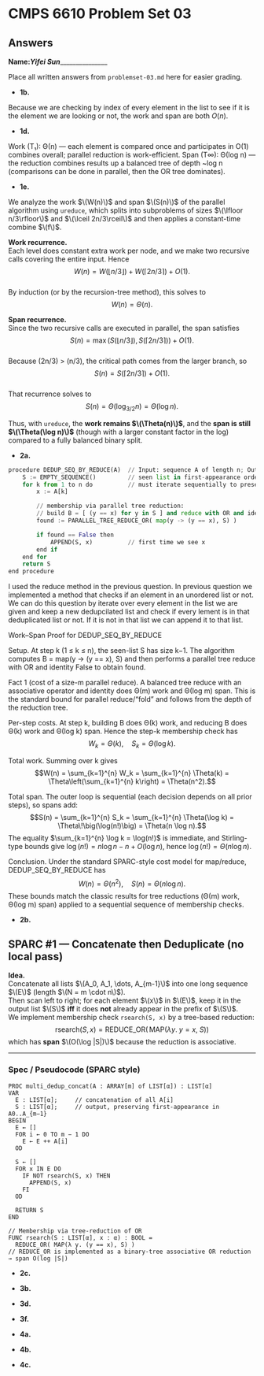 # CMPS 6610 Problem Set 03
## Answers

**Name:**_____Yifei Sun____________________


Place all written answers from `problemset-03.md` here for easier grading.




- **1b.**

Because we are checking by index of every element in the list to see if it is the element we are looking or not, the work and span are both $O(n)$. 



- **1d.**

Work (T₁): Θ(n) — each element is compared once and participates in O(1) combines overall; parallel reduction is work-efficient. 
Span (T∞): Θ(log n) — the reduction combines results up a balanced tree of depth ~log n (comparisons can be done in parallel, then the OR tree dominates).



- **1e.**

We analyze the work $\(W(n)\)$ and span $\(S(n)\)$ of the parallel algorithm using `ureduce`, which splits into subproblems of sizes $\(\lfloor n/3\rfloor\)$ and $\(\lceil 2n/3\rceil\)$ and then applies a constant-time combine $\(f\)$.  

**Work recurrence.**  
Each level does constant extra work per node, and we make two recursive calls covering the entire input.  Hence  
$$W(n) = W\bigl(\lfloor n/3\rfloor\bigr)+W\bigl(\lceil 2n/3\rceil\bigr)+O(1).$$  
By induction (or by the recursion-tree method), this solves to  
$$W(n) = \Theta(n).$$  

**Span recurrence.**  
Since the two recursive calls are executed in parallel, the span satisfies  
$$S(n) = \max\bigl(S(\lfloor n/3\rfloor), S(\lceil 2n/3\rceil)\bigr)+O(1).$$  
Because \(2n/3\) > \(n/3\), the critical path comes from the larger branch, so  
$$S(n) = S(\lceil 2n/3\rceil) + O(1).$$  
That recurrence solves to  
$$S(n) = \Theta(\log_{3/2} n) = \Theta(\log n).$$  

Thus, with `ureduce`, the **work remains $\(\Theta(n)\)$**, and the **span is still $\(\Theta(\log n)\)$** (though with a larger constant factor in the log) compared to a fully balanced binary split.


- **2a.**

```python
procedure DEDUP_SEQ_BY_REDUCE(A)  // Input: sequence A of length n; Output: distinct elements in first-appearance order
    S := EMPTY_SEQUENCE()         // seen list in first-appearance order
    for k from 1 to n do          // must iterate sequentially to preserve "first occurrence"
        x := A[k]

        // membership via parallel tree reduction:
        // build B = [ (y == x) for y in S ] and reduce with OR and identity False
        found := PARALLEL_TREE_REDUCE_OR( map(y -> (y == x), S) )

        if found == False then
            APPEND(S, x)          // first time we see x
        end if
    end for
    return S
end procedure
```

I used the reduce method in the previous question. In previous question we implemented a method that checks if an element in an unordered list or not. We can do this question by iterate over every element in the list we are given and keep a new dedupcilated list and check if every lement is in that deduplicated list or not. If it is not in that list we can append it to that list.

Work–Span Proof for DEDUP_SEQ_BY_REDUCE

Setup. At step k (1 ≤ k ≤ n), the seen-list S has size k−1. The algorithm computes B = map(y -> (y == x), S) and then performs a parallel tree reduce with OR and identity False to obtain found.

Fact 1 (cost of a size-m parallel reduce). A balanced tree reduce with an associative operator and identity does Θ(m) work and Θ(log m) span. This is the standard bound for parallel reduce/“fold” and follows from the depth of the reduction tree. 

Per-step costs. At step k, building B does Θ(k) work, and reducing B does Θ(k) work and Θ(log k) span. Hence the step-k membership check has
$$W_k = \Theta(k),\quad S_k = \Theta(\log k).$$

Total work. Summing over k gives
$$W(n) = \sum_{k=1}^{n} W_k = \sum_{k=1}^{n} \Theta(k) = \Theta\left(\sum_{k=1}^{n} k\right) = \Theta(n^2).$$

Total span. The outer loop is sequential (each decision depends on all prior steps), so spans add:
$$S(n) = \sum_{k=1}^{n} S_k = \sum_{k=1}^{n} \Theta(\log k) = \Theta\!\big(\log(n!)\big) = \Theta(n \log n).$$
The equality $\sum_{k=1}^{n} \log k = \log(n!)$ is immediate, and Stirling-type bounds give $\log(n!) = n \log n - n + O(\log n)$, hence $\log(n!) = \Theta(n \log n)$. 

Conclusion. Under the standard SPARC-style cost model for map/reduce, DEDUP_SEQ_BY_REDUCE has
$$W(n) = \Theta(n^2),\quad S(n) = \Theta(n \log n).$$
These bounds match the classic results for tree reductions (Θ(m) work, Θ(log m) span) applied to a sequential sequence of membership checks. 







- **2b.**

## SPARC #1 — Concatenate then Deduplicate (no local pass)

**Idea.**  
Concatenate all lists $\(A_0, A_1, \dots, A_{m-1}\)$ into one long sequence $\(E\)$ (length $\(N = m \cdot n\)$).  
Then scan left to right; for each element $\(x\)$ in $\(E\)$, keep it in the output list $\(S\)$ **iff** it does **not** already appear in the prefix of $\(S\)$.  
We implement membership check `rsearch(S, x)` by a tree-based reduction:  
$$\text{rsearch}(S, x) = \mathrm{REDUCE\_OR}\bigl(\,\mathrm{MAP}(\lambda y.\; y = x,\; S)\bigr)$$
which has **span** $\(O(\log |S|)\)$ because the reduction is associative.

---

### Spec / Pseudocode (SPARC style)

```text
PROC multi_dedup_concat(A : ARRAY[m] of LIST[α]) : LIST[α]
VAR
  E : LIST[α];     // concatenation of all A[i]
  S : LIST[α];     // output, preserving first-appearance in A0..A_{m−1}
BEGIN
  E ← []  
  FOR i ← 0 TO m − 1 DO
    E ← E ++ A[i]
  OD

  S ← []
  FOR x IN E DO
    IF NOT rsearch(S, x) THEN
      APPEND(S, x)
    FI
  OD

  RETURN S
END

// Membership via tree-reduction of OR
FUNC rsearch(S : LIST[α], x : α) : BOOL =
  REDUCE_OR( MAP(λ y. (y == x), S) )
// REDUCE_OR is implemented as a binary-tree associative OR reduction → span O(log |S|)

```




- **2c.**










- **3b.**




- **3d.**





- **3f.**




- **4a.**




- **4b.**





- **4c.**




